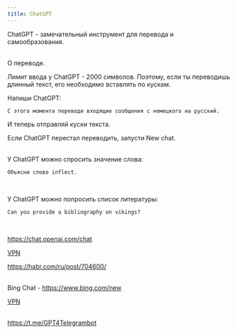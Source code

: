 ```yaml
---
title: ChatGPT
---
```


ChatGPT - замечательный инструмент для перевода и самообразования.
<br><br>

О переводе.

Лимит ввода у ChatGPT - 2000 символов. Поэтому, если ты переводишь длинный текст, его необходимо вставлять по кускам.

Напиши ChatGPT:

```
С этого момента переводи входящие сообщения с немецкого на русский.
```

И теперь отправляй куски текста.

Если ChatGPT перестал переводить, запусти New chat.
<br><br>

У ChatGPT можно спросить значение слова:

```
Объясни слово inflect.
```
<br>

У ChatGPT можно попросить список литературы:

```
Can you provide a bibliography on vikings?
```
<br>

<https://chat.openai.com/chat>

[VPN](/ru/vpn)

<https://habr.com/ru/post/704600/>
<br><br>

Bing Chat - <https://www.bing.com/new>

[VPN](/ru/vpn)
<br><br>

<https://t.me/GPT4Telegrambot>
